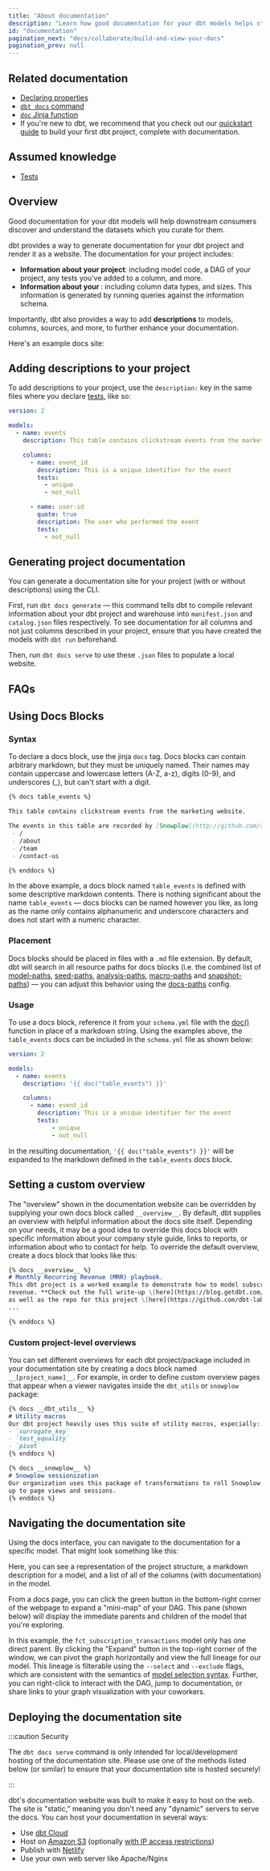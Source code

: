 ```yaml
---
title: "About documentation"
description: "Learn how good documentation for your dbt models helps stakeholders discover and understand your datasets."
id: "documentation"
pagination_next: "docs/collaborate/build-and-view-your-docs"
pagination_prev: null
---
```


## Related documentation

* [Declaring properties](/reference/configs-and-properties)
* [`dbt docs` command](/reference/commands/cmd-docs)
* [`doc` Jinja function](/reference/dbt-jinja-functions)
* If you're new to dbt, we recommend that you check out our [quickstart guide](/guides) to build your first dbt project, complete with documentation.

## Assumed knowledge

* [Tests](/docs/build/tests)

## Overview 

Good documentation for your dbt models will help downstream consumers discover and understand the datasets which you curate for them.

dbt provides a way to generate documentation for your dbt project and render it as a website. The documentation for your project includes:
* **Information about your project**: including model code, a DAG of your project, any tests you've added to a column, and more.
* **Information about your <Term id="data-warehouse" />**: including column data types, and <Term id="table" /> sizes. This information is generated by running queries against the information schema.

Importantly, dbt also provides a way to add **descriptions** to models, columns, sources, and more, to further enhance your documentation.

Here's an example docs site:

<Lightbox src="/img/docs/building-a-dbt-project/dbt-docs-screenshot.png" title="Auto-generated dbt documentation website"/>

## Adding descriptions to your project
To add descriptions to your project, use the `description:` key in the same files where you declare [tests](/docs/build/tests), like so:

<File name='models/<filename>.yml'>

```yaml
version: 2

models:
  - name: events
    description: This table contains clickstream events from the marketing website

    columns:
      - name: event_id
        description: This is a unique identifier for the event
        tests:
          - unique
          - not_null

      - name: user-id
        quote: true
        description: The user who performed the event
        tests:
          - not_null

```

</File>


## Generating project documentation
You can generate a documentation site for your project (with or without descriptions) using the CLI.

First, run `dbt docs generate` — this command tells dbt to compile relevant information about your dbt project and warehouse into `manifest.json` and `catalog.json` files respectively. To see documentation for all columns and not just columns described in your project, ensure that you have created the models with `dbt run` beforehand.

Then, run `dbt docs serve` to use these `.json` files to populate a local website.

## FAQs
<FAQ path="Project/example-projects" alt_header="Are there any example dbt documentation sites?"/>
<FAQ path="Docs/document-all-columns" />
<FAQ path="Docs/long-descriptions" />
<FAQ path="Docs/sharing-documentation" />
<FAQ path="Docs/document-other-resources" />
<FAQ path="Project/docs-for-multiple-projects" />


## Using Docs Blocks
### Syntax
To declare a docs block, use the jinja `docs` tag. Docs blocks can contain arbitrary markdown, but they must be uniquely named. Their names may contain uppercase and lowercase letters (A-Z, a-z), digits (0-9), and underscores (_), but can't start with a digit.

<File name='events.md'>

```markdown
{% docs table_events %}

This table contains clickstream events from the marketing website.

The events in this table are recorded by [Snowplow](http://github.com/snowplow/snowplow) and piped into the warehouse on an hourly basis. The following pages of the marketing site are tracked:
 - /
 - /about
 - /team
 - /contact-us

{% enddocs %}
```

</File>

In the above example, a docs block named `table_events` is defined with some descriptive markdown contents. There is nothing significant about the name `table_events` — docs blocks can be named however you like, as long as the name only contains alphanumeric and underscore characters and does not start with a numeric character.

### Placement
Docs blocks should be placed in files with a `.md` file extension. By default, dbt will search in all resource paths for docs blocks (i.e. the combined list of [model-paths](/reference/project-configs/model-paths), [seed-paths](/reference/project-configs/seed-paths), [analysis-paths](/reference/project-configs/analysis-paths), [macro-paths](/reference/project-configs/macro-paths) and [snapshot-paths](/reference/project-configs/snapshot-paths)) — you can adjust this behavior using the [docs-paths](/reference/project-configs/docs-paths) config.


### Usage
To use a docs block, reference it from your `schema.yml` file with the [doc()](/reference/dbt-jinja-functions/doc) function in place of a markdown string. Using the examples above, the `table_events` docs can be included in the `schema.yml` file as shown below:

<File name='schema.yml'>

```yaml
version: 2

models:
  - name: events
    description: '{{ doc("table_events") }}'

    columns:
      - name: event_id
        description: This is a unique identifier for the event
        tests:
            - unique
            - not_null
```

</File>

In the resulting documentation, `'{{ doc("table_events") }}'` will be expanded to the markdown defined in the `table_events` docs block.

## Setting a custom overview

The "overview" shown in the documentation website can be overridden by supplying your own docs block called `__overview__`. By default, dbt supplies an overview with helpful information about the docs site itself. Depending on your needs, it may be a good idea to override this docs block with specific information about your company style guide, links to reports, or information about who to contact for help. To override the default overview, create a docs block that looks like this:

<File name='models/overview.md'>

```markdown
{% docs __overview__ %}
# Monthly Recurring Revenue (MRR) playbook.
This dbt project is a worked example to demonstrate how to model subscription
revenue. **Check out the full write-up \[here](https://blog.getdbt.com/modeling-subscription-revenue/),
as well as the repo for this project \[here](https://github.com/dbt-labs/mrr-playbook/).**
...

{% enddocs %}
```

</File>

### Custom project-level overviews

You can set different overviews for each dbt project/package included in your documentation site
by creating a docs block named `__[project_name]__`. For example, in order to define
custom overview pages that appear when a viewer navigates inside the `dbt_utils` or `snowplow` package:

<File name='models/overview.md'>

```markdown
{% docs __dbt_utils__ %}
# Utility macros
Our dbt project heavily uses this suite of utility macros, especially:
- `surrogate_key`
- `test_equality`
- `pivot`
{% enddocs %}

{% docs __snowplow__ %}
# Snowplow sessionization
Our organization uses this package of transformations to roll Snowplow events
up to page views and sessions.
{% enddocs %}
```

</File>

## Navigating the documentation site
Using the docs interface, you can navigate to the documentation for a specific model. That might look something like this:

<Lightbox src="/img/docs/building-a-dbt-project/testing-and-documentation/f2221dc-Screen_Shot_2018-08-14_at_6.29.55_PM.png" title="Auto-generated documentation for a dbt model"/>

Here, you can see a representation of the project structure, a markdown description for a model, and a list of all of the columns (with documentation) in the model.

From a docs page, you can click the green button in the bottom-right corner of the webpage to expand a "mini-map" of your DAG. This pane (shown below) will display the immediate parents and children of the model that you're exploring.

<Lightbox src="/img/docs/building-a-dbt-project/testing-and-documentation/ec77c45-Screen_Shot_2018-08-14_at_6.31.56_PM.png" title="Opening the DAG mini-map"/>

In this example, the `fct_subscription_transactions` model only has one direct parent. By clicking the "Expand" button in the top-right corner of the window, we can pivot the graph horizontally and view the full <Term id="data-lineage">lineage</Term> for our model. This lineage is filterable using the `--select` and `--exclude` flags, which are consistent with the semantics of [model selection syntax](/reference/node-selection/syntax). Further, you can right-click to interact with the DAG, jump to documentation, or share links to your graph visualization with your coworkers.

<Lightbox src="/img/docs/building-a-dbt-project/testing-and-documentation/ac97fba-Screen_Shot_2018-08-14_at_6.35.14_PM.png" title="The full lineage for a dbt model"/>

## Deploying the documentation site

:::caution Security

The `dbt docs serve` command is only intended for local/development hosting of the documentation site. Please use one of the methods listed below (or similar) to ensure that your documentation site is hosted securely!

:::

dbt's documentation website was built to make it easy to host on the web. The site is "static,” meaning you don't need any "dynamic" servers to serve the docs. You can host your documentation in several ways:

* Use [dbt Cloud](/docs/collaborate/documentation)
* Host on [Amazon S3](https://docs.aws.amazon.com/AmazonS3/latest/dev/WebsiteHosting.html) (optionally [with IP access restrictions](https://docs.aws.amazon.com/AmazonS3/latest/dev/example-bucket-policies.html#example-bucket-policies-use-case-3))
* Publish with [Netlify](https://discourse.getdbt.com/t/publishing-dbt-docs-to-netlify/121)
* Use your own web server like Apache/Nginx

